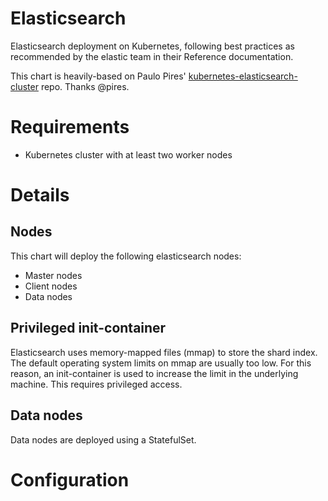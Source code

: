 # Elasticsearch

Elasticsearch deployment on Kubernetes, following best practices as recommended
by the elastic team in their Reference documentation.

This chart is heavily-based on Paulo Pires' [kubernetes-elasticsearch-cluster](https://github.com/pires/kubernetes-elasticsearch-cluster) repo. Thanks @pires.

# Requirements
* Kubernetes cluster with at least two worker nodes

# Details
## Nodes
This chart will deploy the following elasticsearch nodes:
* Master nodes
* Client nodes
* Data nodes

## Privileged init-container
Elasticsearch uses memory-mapped files (mmap) to store the shard index. The default
operating system limits on mmap are usually too low. For this reason, an init-container
is used to increase the limit in the underlying machine. This requires privileged access.

## Data nodes
Data nodes are deployed using a StatefulSet.

# Configuration
